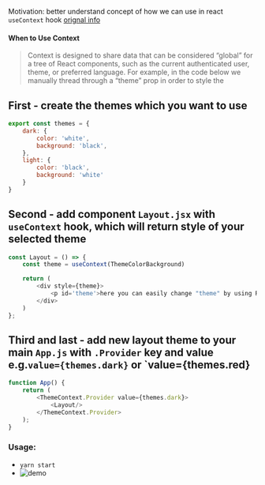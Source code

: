 Motivation: better understand concept of how we can use in react `useContext` hook [orignal info](https://reactjs.org/docs/hooks-reference.html#usecontext)

#### When to Use Context
> Context is designed to share data that can be considered “global” for a tree of React components, such as the current authenticated user, theme, or preferred language. For example, in the code below we manually thread through a “theme” prop in order to style the

## First - create the themes which you want to use
```javascript
export const themes = {
    dark: {
        color: 'white',
        background: 'black',
    },
    light: {
        color: 'black',
        background: 'white'
    }
}
```
## Second - add component `Layout.jsx` with `useContext` hook, which will return style of your selected theme
```javascript
const Layout = () => {
    const theme = useContext(ThemeColorBackground)

    return (
        <div style={theme}>
            <p id='theme'>here you can easily change "theme" by using React hook<h5>useContext(themes.dark)</h5></p>
        </div>
    )
};
```

## Third and last - add new layout theme to your main `App.js` with `.Provider` key and value e.g.`value={themes.dark}` or `value={themes.red}
```javascript
function App() {
    return (
        <ThemeContext.Provider value={themes.dark}>
            <Layout/>
        </ThemeContext.Provider>
    );
}
```

### Usage:
- `yarn start`
- ![demo](useContextGif.gif)

